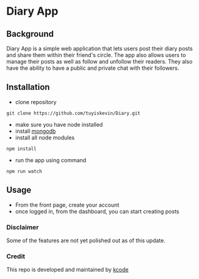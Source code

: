 # Diary App
## Background
Diary App is a simple web application that lets users post their diary posts and share them within their friend's circle. 
The app also allows users to manage their posts as well as follow and unfollow their readers. They also have the ability to 
have a public and private chat with their followers. 

## Installation
- clone repository
```
git clone https://github.com/tuyiskevin/Diary.git
```
- make sure you have node installed
- install [mongodb](https://www.mongodb.com/download-center)
- install all node modules
```aidl
npm install
```
- run the app using command

```aidl
npm run watch
```

## Usage
- From the front page, create your account
- once logged in, from the dashboard, you can start creating posts

### Disclaimer
Some of the features are not yet polished out as of this update.
### Credit

This repo is developed and maintained by [kcode](https://github.com/tuyiskevin)

